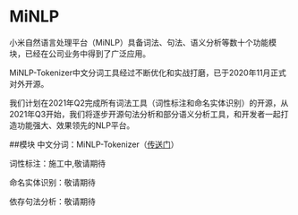 # MiNLP
小米自然语言处理平台（MiNLP）具备词法、句法、语义分析等数十个功能模块，已经在公司业务中得到了广泛应用。

MiNLP-Tokenizer中文分词工具经过不断优化和实战打磨，已于2020年11月正式对外开源。

我们计划在2021年Q2完成所有词法工具（词性标注和命名实体识别）的开源，从2021年Q3开始，我们将逐步开源句法分析和部分语义分析工具，和开发者一起打造功能强大、效果领先的NLP平台。

##模块
中文分词：MiNLP-Tokenizer（[传送门](./minlp-tokenizer)）

词性标注：施工中,敬请期待

命名实体识别：敬请期待

依存句法分析：敬请期待